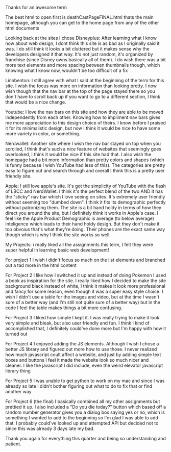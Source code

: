 Thanks for an awesome term

The best html to open first is deathCastPageFINAL.html thats the main homepage, although you can get to the home page from any of the other html documents

Looking back at the sites I chose 
Disneyplus:
  After learning what I know now about web design, I dont think this site is as bad as I originally said it was. I do still think it looks a bit cluttered but it makes sense why the developers designed it that way. It's not just random, it's organized by franchise (since Disney owns basically all of them). I do wish there was a bit more text elements and more spacing between thumbnails though, which knowing what I know now, wouldn't be too difficult of a fix
  
Linnbenton:
  I still agree with what I said at the beginning of the term for this site. I wish the focus was more on information than looking pretty. I now wish though that the nav bar at the top of the page stayed there so you don't have to scroll back up if you want to go to a different section, I think that would be a nice change. 

Youtube:
  I love the nav bars on this site and how they are able to be moved independently from each other. Knowing how to impliment nav bars gives me more appreciation to this design choice of theirs. I know before I praised it for its minimalistic design, but now I think it would be nice to have some more variety in color, or something.

Nerdwallet:
  Another site where I wish the nav bar stayed on top when you scrolled, I think that's such a nice feature of websites that seemingly goes overlooked, I think it would be nice if this site had that. I also wish the homepage had a bit more information than pretty colors and shapes (which is funny because I wish YouTube had less of this). The categories are pretty easy to figure out and search through and overall I think this is a pretty user friendly site. 

Apple:
  I still love apple's site. It's got the simplicity of YouTube with the flash of LBCC and NerdWallet. I think it's the perfect blend of the two AND it has the "sticky" nav bar which I love seeing on sites. It's extremely user friendly without seeming too "dumbed down". I think it fits its demographic perfectly without patronizing them. The site is a bit hand holdy in terms of how they direct you around the site, but I definitely think it works in Apple's case. I feel like the Apple Product Demographic is average (to below average) inteligence which leads to their hand holdy design. But they don't make it too obvoius that's what they're doing. Their phones are the exact same way though which is why I think the site works so well. 
  
  
  
My Projects:
  i really liked all the assignments this term, I felt they were super helpful in learning basic web development! 
  
  For project 1 I wish i didn't focus so much on the list elements and branched out a tad more in the html content
  
  For Project 2 I like how I switched it up and instead of doing Pokemon I used a book as inspiration for the site. I really liked how I decided to make the site background black instead of white, I think it makes it look more professional and fancy for some reason, even though it was a super easy style choice. I wish I didn't use a table for the images and video, but at the time I wasn't sure of a better way (and I'm still not quite sure of a better way) but in the code I feel the table makes things a bit more confusing.
  
  For Project 3 I liked how simple I kept it. I was really trying to make it look very simple and bleak, but also user friendly and fun. I think I kind of accomplished that, I definitely could've done more but I'm happy with how it turned out
  
  For Project 4 I enjoyed adding the JS elements. Although I wish I chose a better JS library and figured out more how to use those. I never realized how much javascript coult affect a website, and just by adding simple text boxes and buttons I feel it made the website look so much nicer and cleaner. I like the javascript I did include, even the weird elevator javascript library thing
  
  For Project 5 I was unable to get python to work on my mac and since I was already so late I didn't bother figuring out what to do to fix that or find another way
  
  For Project 6 (the final) I basically combined all my other assignments but prettied it up. I also included a "Do you die today?" button which based off a random number generator gives you a dialog box saying yes or no, which is something I wanted to add to the beginning so I'm glad I was able to add that. I probably could've looked up and attempted API but decided not to since this was already 3 days late my bad.
  
Thank you again for everything this quarter and being so understanding and patient. 
  
